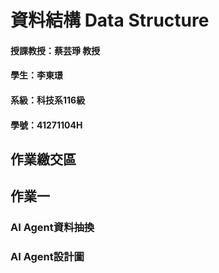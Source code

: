 # 資料結構 Data Structure
#### 授課教授：蔡芸琤 教授
#### 學生：李東璟
#### 系級：科技系116級
#### 學號：41271104H
## 作業繳交區
## 作業一
### AI Agent資料抽換
### AI Agent設計圖
